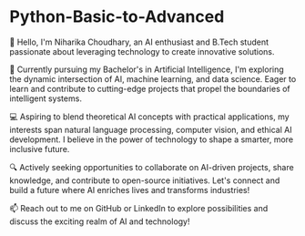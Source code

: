 # Python-Basic-to-Advanced
👋 Hello, I'm Niharika Choudhary, an AI enthusiast and B.Tech student passionate about leveraging technology to create innovative solutions.

🌱 Currently pursuing my Bachelor's in Artificial Intelligence, I'm exploring the dynamic intersection of AI, machine learning, and data science. Eager to learn and contribute to cutting-edge projects that propel the boundaries of intelligent systems.

💻 Aspiring to blend theoretical AI concepts with practical applications, my interests span natural language processing, computer vision, and ethical AI development. I believe in the power of technology to shape a smarter, more inclusive future.

🔍 Actively seeking opportunities to collaborate on AI-driven projects, share knowledge, and contribute to open-source initiatives. Let's connect and build a future where AI enriches lives and transforms industries!

📫 Reach out to me on GitHub or LinkedIn to explore possibilities and discuss the exciting realm of AI and technology!
